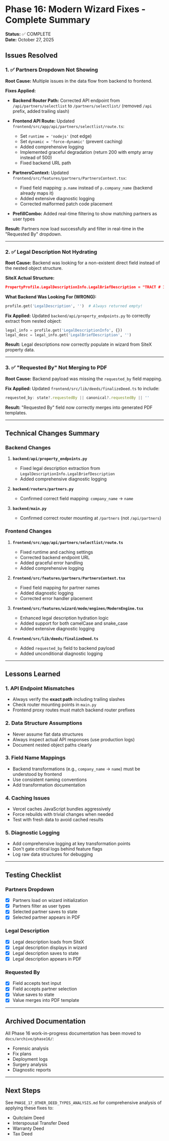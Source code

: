 # Phase 16: Modern Wizard Fixes - Complete Summary

**Status:** ✅ COMPLETE  
**Date:** October 27, 2025

## Issues Resolved

### 1. ✅ Partners Dropdown Not Showing
**Root Cause:** Multiple issues in the data flow from backend to frontend.

**Fixes Applied:**
- **Backend Router Path:** Corrected API endpoint from `/api/partners/selectlist` to `/partners/selectlist/` (removed `/api` prefix, added trailing slash)
- **Frontend API Route:** Updated `frontend/src/app/api/partners/selectlist/route.ts`:
  - Set `runtime = 'nodejs'` (not edge)
  - Set `dynamic = 'force-dynamic'` (prevent caching)
  - Added comprehensive logging
  - Implemented graceful degradation (return 200 with empty array instead of 500)
  - Fixed backend URL path
  
- **PartnersContext:** Updated `frontend/src/features/partners/PartnersContext.tsx`:
  - Fixed field mapping: `p.name` instead of `p.company_name` (backend already maps it)
  - Added extensive diagnostic logging
  - Corrected malformed patch code placement
  
- **PrefillCombo:** Added real-time filtering to show matching partners as user types

**Result:** Partners now load successfully and filter in real-time in the "Requested By" dropdown.

---

### 2. ✅ Legal Description Not Hydrating
**Root Cause:** Backend was looking for a non-existent direct field instead of the nested object structure.

**SiteX Actual Structure:**
```json
PropertyProfile.LegalDescriptionInfo.LegalBriefDescription = "TRACT # 14688 LOT 2"
```

**What Backend Was Looking For (WRONG):**
```python
profile.get('LegalDescription', '')  # Always returned empty!
```

**Fix Applied:**
Updated `backend/api/property_endpoints.py` to correctly extract from nested object:
```python
legal_info = profile.get('LegalDescriptionInfo', {})
legal_desc = legal_info.get('LegalBriefDescription', '')
```

**Result:** Legal descriptions now correctly populate in wizard from SiteX property data.

---

### 3. ✅ "Requested By" Not Merging to PDF
**Root Cause:** Backend payload was missing the `requested_by` field mapping.

**Fix Applied:**
Updated `frontend/src/lib/deeds/finalizeDeed.ts` to include:
```typescript
requested_by: state?.requestedBy || canonical?.requestedBy || ''
```

**Result:** "Requested By" field now correctly merges into generated PDF templates.

---

## Technical Changes Summary

### Backend Changes
1. **`backend/api/property_endpoints.py`**
   - Fixed legal description extraction from `LegalDescriptionInfo.LegalBriefDescription`
   - Added comprehensive diagnostic logging
   
2. **`backend/routers/partners.py`**
   - Confirmed correct field mapping: `company_name` → `name`
   
3. **`backend/main.py`**
   - Confirmed correct router mounting at `/partners` (not `/api/partners`)

### Frontend Changes
1. **`frontend/src/app/api/partners/selectlist/route.ts`**
   - Fixed runtime and caching settings
   - Corrected backend endpoint URL
   - Added graceful error handling
   - Added comprehensive logging
   
2. **`frontend/src/features/partners/PartnersContext.tsx`**
   - Fixed field mapping for partner names
   - Added diagnostic logging
   - Corrected error handler placement
   
3. **`frontend/src/features/wizard/mode/engines/ModernEngine.tsx`**
   - Enhanced legal description hydration logic
   - Added support for both camelCase and snake_case
   - Added extensive diagnostic logging
   
4. **`frontend/src/lib/deeds/finalizeDeed.ts`**
   - Added `requested_by` field to backend payload
   - Added unconditional diagnostic logging

---

## Lessons Learned

### 1. API Endpoint Mismatches
- Always verify the **exact path** including trailing slashes
- Check router mounting points in `main.py`
- Frontend proxy routes must match backend router prefixes

### 2. Data Structure Assumptions
- Never assume flat data structures
- Always inspect actual API responses (use production logs)
- Document nested object paths clearly

### 3. Field Name Mappings
- Backend transformations (e.g., `company_name` → `name`) must be understood by frontend
- Use consistent naming conventions
- Add transformation documentation

### 4. Caching Issues
- Vercel caches JavaScript bundles aggressively
- Force rebuilds with trivial changes when needed
- Test with fresh data to avoid cached results

### 5. Diagnostic Logging
- Add comprehensive logging at key transformation points
- Don't gate critical logs behind feature flags
- Log raw data structures for debugging

---

## Testing Checklist

### Partners Dropdown
- [x] Partners load on wizard initialization
- [x] Partners filter as user types
- [x] Selected partner saves to state
- [x] Selected partner appears in PDF

### Legal Description
- [x] Legal description loads from SiteX
- [x] Legal description displays in wizard
- [x] Legal description saves to state
- [x] Legal description appears in PDF

### Requested By
- [x] Field accepts text input
- [x] Field accepts partner selection
- [x] Value saves to state
- [x] Value merges into PDF template

---

## Archived Documentation
All Phase 16 work-in-progress documentation has been moved to `docs/archive/phase16/`:
- Forensic analysis
- Fix plans
- Deployment logs
- Surgery analysis
- Diagnostic reports

---

## Next Steps

See `PHASE_17_OTHER_DEED_TYPES_ANALYSIS.md` for comprehensive analysis of applying these fixes to:
- Quitclaim Deed
- Interspousal Transfer Deed  
- Warranty Deed
- Tax Deed

